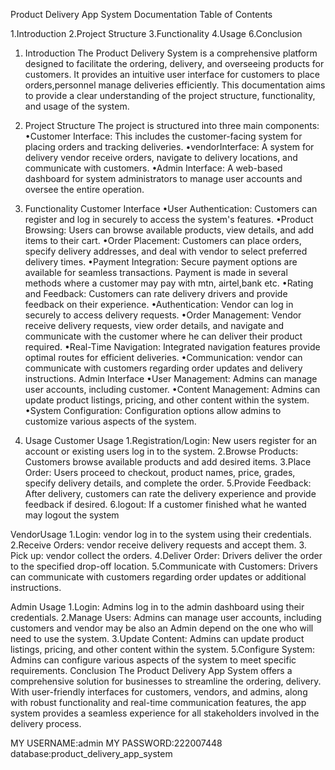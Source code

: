 Product Delivery App System Documentation
Table of Contents

  1.Introduction
2.Project Structure
3.Functionality
4.Usage
6.Conclusion

1. Introduction
The Product Delivery System is a comprehensive platform designed to facilitate the ordering, delivery, and overseeing products for customers. It provides an intuitive user interface for customers to place orders,personnel manage deliveries efficiently. This documentation aims to provide a clear understanding of the project structure, functionality, and usage of the system.

3. Project Structure
The project is structured into three main components:
•Customer Interface: This includes the customer-facing system for placing orders and tracking deliveries.
•vendorInterface: A system for delivery vendor receive orders, navigate to delivery locations, and communicate with customers.
•Admin Interface: A web-based dashboard for system administrators to manage user accounts and oversee the entire operation.

5. Functionality
Customer Interface
•User Authentication: Customers can register and log in securely to access the system's features.
•Product Browsing: Users can browse available products, view details, and add items to their cart.
•Order Placement: Customers can place orders, specify delivery addresses, and deal with vendor to select preferred delivery times.
•Payment Integration: Secure payment options are available for seamless transactions. Payment is made in several methods where a customer may pay with mtn, airtel,bank etc.
•Rating and Feedback: Customers can rate delivery drivers and provide feedback on their experience.
•Authentication: Vendor can log in securely to access delivery requests.
•Order Management: Vendor receive delivery requests, view order details, and navigate and          communicate with the customer where he can deliver their product required.
•Real-Time Navigation: Integrated navigation features provide optimal routes for efficient deliveries.
•Communication: vendor can communicate with customers regarding order updates and delivery instructions.
Admin Interface
•User Management: Admins can manage user accounts, including customer.
•Content Management: Admins can update product listings, pricing, and other content within the system.
•System Configuration: Configuration options allow admins to customize various aspects of the system.
6. Usage
Customer Usage
1.Registration/Login: New users register for an account or existing users log in to the system.
2.Browse Products: Customers browse available products and add desired items.
3.Place Order: Users proceed to checkout, product names, price, grades, specify delivery details, and complete the order.
5.Provide Feedback: After delivery, customers can rate the delivery experience and provide feedback if desired.
6.logout: If a customer finished what he wanted may logout the system

VendorUsage
1.Login: vendor log in to the system using their credentials.
2.Receive Orders: vendor receive delivery requests and accept them.
3. Pick up: vendor collect the orders.
4.Deliver Order: Drivers deliver the order to the specified drop-off location.
5.Communicate with Customers: Drivers can communicate with customers regarding order updates or additional instructions.

Admin Usage
1.Login: Admins log in to the admin dashboard using their credentials.
2.Manage Users: Admins can manage user accounts, including customers and vendor may be also an Admin depend on the one who will need to use the system.
3.Update Content: Admins can update product listings, pricing, and other content within the system.
5.Configure System: Admins can configure various aspects of the system to meet specific requirements. Conclusion
The Product Delivery App System offers a comprehensive solution for businesses to streamline the ordering, delivery. With user-friendly interfaces for customers, vendors, and admins, along with robust functionality and real-time communication features, the app system provides a seamless experience for all stakeholders involved in the delivery process.

MY USERNAME:admin
MY PASSWORD:222007448
database:product_delivery_app_system
